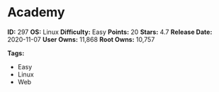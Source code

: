 # Academy

**ID:** 297
**OS:** Linux
**Difficulty:** Easy
**Points:** 20
**Stars:** 4.7
**Release Date:** 2020-11-07
**User Owns:** 11,868
**Root Owns:** 10,757

**Tags:**
- Easy
- Linux
- Web

